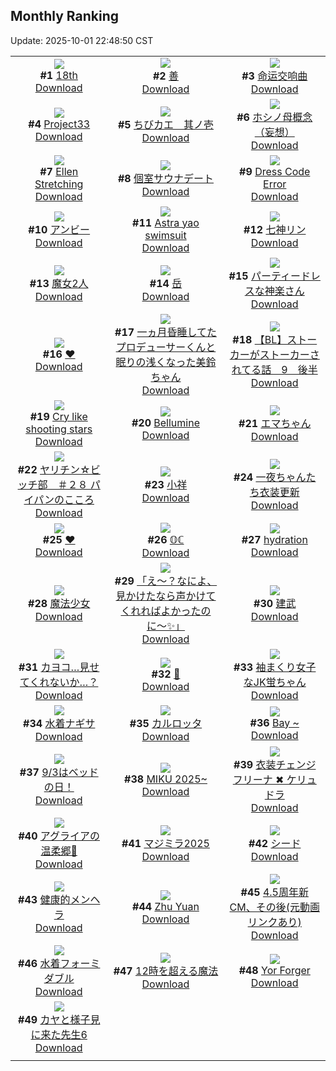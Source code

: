 ## Monthly Ranking
Update: 2025-10-01 22:48:50 CST

|      |      |      |
| :----: | :----: | :----: |
| ![](https://i.pixiv.re/c/240x480/img-master/img/2025/09/01/00/00/13/134568849_p0_master1200.jpg)<br>**#1** [18th](https://www.pixiv.net/artworks/134568849)<br>[Download](https://i.pixiv.re/img-original/img/2025/09/01/00/00/13/134568849_p0.jpg) | ![](https://i.pixiv.re/c/240x480/img-master/img/2025/09/03/22/55/40/134678757_p0_master1200.jpg)<br>**#2** [善](https://www.pixiv.net/artworks/134678757)<br>[Download](https://i.pixiv.re/img-original/img/2025/09/03/22/55/40/134678757_p0.jpg) | ![](https://i.pixiv.re/c/240x480/img-master/img/2025/09/03/12/54/37/134660251_p0_master1200.jpg)<br>**#3** [命运交响曲](https://www.pixiv.net/artworks/134660251)<br>[Download](https://i.pixiv.re/img-original/img/2025/09/03/12/54/37/134660251_p0.png) |
| ![](https://i.pixiv.re/c/240x480/img-master/img/2025/09/03/20/20/40/134671924_p0_master1200.jpg)<br>**#4** [Project33](https://www.pixiv.net/artworks/134671924)<br>[Download](https://i.pixiv.re/img-original/img/2025/09/03/20/20/40/134671924_p0.png) | ![](https://i.pixiv.re/c/240x480/img-master/img/2025/09/03/20/23/27/134672013_p0_master1200.jpg)<br>**#5** [ちびカエ　其ノ壱](https://www.pixiv.net/artworks/134672013)<br>[Download](https://i.pixiv.re/img-original/img/2025/09/03/20/23/27/134672013_p0.jpg) | ![](https://i.pixiv.re/c/240x480/img-master/img/2025/09/03/00/32/48/134646797_p0_master1200.jpg)<br>**#6** [ホシノ母概念（妄想）](https://www.pixiv.net/artworks/134646797)<br>[Download](https://i.pixiv.re/img-original/img/2025/09/03/00/32/48/134646797_p0.png) |
| ![](https://i.pixiv.re/c/240x480/img-master/img/2025/09/03/06/40/02/134653695_p0_master1200.jpg)<br>**#7** [Ellen Stretching](https://www.pixiv.net/artworks/134653695)<br>[Download](https://i.pixiv.re/img-original/img/2025/09/03/06/40/02/134653695_p0.png) | ![](https://i.pixiv.re/c/240x480/img-master/img/2025/09/02/20/47/49/134636365_p0_master1200.jpg)<br>**#8** [個室サウナデート](https://www.pixiv.net/artworks/134636365)<br>[Download](https://i.pixiv.re/img-original/img/2025/09/02/20/47/49/134636365_p0.jpg) | ![](https://i.pixiv.re/c/240x480/img-master/img/2025/09/04/13/57/39/134697778_p0_master1200.jpg)<br>**#9** [Dress Code Error](https://www.pixiv.net/artworks/134697778)<br>[Download](https://i.pixiv.re/img-original/img/2025/09/04/13/57/39/134697778_p0.jpg) |
| ![](https://i.pixiv.re/c/240x480/img-master/img/2025/09/03/18/30/02/134667756_p0_master1200.jpg)<br>**#10** [アンビー](https://www.pixiv.net/artworks/134667756)<br>[Download](https://i.pixiv.re/img-original/img/2025/09/03/18/30/02/134667756_p0.jpg) | ![](https://i.pixiv.re/c/240x480/img-master/img/2025/09/04/18/51/47/134704472_p0_master1200.jpg)<br>**#11** [Astra yao swimsuit](https://www.pixiv.net/artworks/134704472)<br>[Download](https://i.pixiv.re/img-original/img/2025/09/04/18/51/47/134704472_p0.jpg) | ![](https://i.pixiv.re/c/240x480/img-master/img/2025/09/01/00/04/37/134569546_p0_master1200.jpg)<br>**#12** [七神リン](https://www.pixiv.net/artworks/134569546)<br>[Download](https://i.pixiv.re/img-original/img/2025/09/01/00/04/37/134569546_p0.png) |
| ![](https://i.pixiv.re/c/240x480/img-master/img/2025/09/05/00/05/06/134717473_p0_master1200.jpg)<br>**#13** [魔女2人](https://www.pixiv.net/artworks/134717473)<br>[Download](https://i.pixiv.re/img-original/img/2025/09/05/00/05/06/134717473_p0.jpg) | ![](https://i.pixiv.re/c/240x480/img-master/img/2025/09/03/01/58/24/134649323_p0_master1200.jpg)<br>**#14** [岳](https://www.pixiv.net/artworks/134649323)<br>[Download](https://i.pixiv.re/img-original/img/2025/09/03/01/58/24/134649323_p0.jpg) | ![](https://i.pixiv.re/c/240x480/img-master/img/2025/09/03/01/06/42/134648002_p0_master1200.jpg)<br>**#15** [パーティードレスな神楽さん](https://www.pixiv.net/artworks/134648002)<br>[Download](https://i.pixiv.re/img-original/img/2025/09/03/01/06/42/134648002_p0.jpg) |
| ![](https://i.pixiv.re/c/240x480/img-master/img/2025/09/03/14/33/51/134662034_p0_master1200.jpg)<br>**#16** [♥](https://www.pixiv.net/artworks/134662034)<br>[Download](https://i.pixiv.re/img-original/img/2025/09/03/14/33/51/134662034_p0.png) | ![](https://i.pixiv.re/c/240x480/img-master/img/2025/09/03/12/00/07/134659023_p0_master1200.jpg)<br>**#17** [一ヵ月昏睡してたプロデューサーくんと眠りの浅くなった美鈴ちゃん](https://www.pixiv.net/artworks/134659023)<br>[Download](https://i.pixiv.re/img-original/img/2025/09/03/12/00/07/134659023_p0.png) | ![](https://i.pixiv.re/c/240x480/img-master/img/2025/09/03/20/06/12/134671142_p0_master1200.jpg)<br>**#18** [【BL】ストーカーがストーカーされてる話　9　後半](https://www.pixiv.net/artworks/134671142)<br>[Download](https://i.pixiv.re/img-original/img/2025/09/03/20/06/12/134671142_p0.jpg) |
| ![](https://i.pixiv.re/c/240x480/img-master/img/2025/09/04/03/28/17/134687715_p0_master1200.jpg)<br>**#19** [Cry like shooting stars](https://www.pixiv.net/artworks/134687715)<br>[Download](https://i.pixiv.re/img-original/img/2025/09/04/03/28/17/134687715_p0.jpg) | ![](https://i.pixiv.re/c/240x480/img-master/img/2025/09/18/20/30/50/134645080_p0_master1200.jpg)<br>**#20** [Bellumine](https://www.pixiv.net/artworks/134645080)<br>[Download](https://i.pixiv.re/img-original/img/2025/09/18/20/30/50/134645080_p0.jpg) | ![](https://i.pixiv.re/c/240x480/img-master/img/2025/09/03/00/00/12/134645016_p0_master1200.jpg)<br>**#21** [エマちゃん](https://www.pixiv.net/artworks/134645016)<br>[Download](https://i.pixiv.re/img-original/img/2025/09/03/00/00/12/134645016_p0.jpg) |
| ![](https://i.pixiv.re/c/240x480/img-master/img/2025/09/02/17/00/29/134628612_p0_master1200.jpg)<br>**#22** [ヤリチン☆ビッチ部　＃２８ パイパンのこころ](https://www.pixiv.net/artworks/134628612)<br>[Download](https://i.pixiv.re/img-original/img/2025/09/02/17/00/29/134628612_p0.jpg) | ![](https://i.pixiv.re/c/240x480/img-master/img/2025/09/03/20/59/51/134673405_p0_master1200.jpg)<br>**#23** [小祥](https://www.pixiv.net/artworks/134673405)<br>[Download](https://i.pixiv.re/img-original/img/2025/09/03/20/59/51/134673405_p0.jpg) | ![](https://i.pixiv.re/c/240x480/img-master/img/2025/09/03/16/03/57/134630013_p0_master1200.jpg)<br>**#24** [一夜ちゃんたち衣装更新](https://www.pixiv.net/artworks/134630013)<br>[Download](https://i.pixiv.re/img-original/img/2025/09/03/16/03/57/134630013_p0.png) |
| ![](https://i.pixiv.re/c/240x480/img-master/img/2025/09/03/00/00/09/134644994_p0_master1200.jpg)<br>**#25** [❤](https://www.pixiv.net/artworks/134644994)<br>[Download](https://i.pixiv.re/img-original/img/2025/09/03/00/00/09/134644994_p0.jpg) | ![](https://i.pixiv.re/c/240x480/img-master/img/2025/09/03/00/00/06/134644971_p0_master1200.jpg)<br>**#26** [𝕆ℂ](https://www.pixiv.net/artworks/134644971)<br>[Download](https://i.pixiv.re/img-original/img/2025/09/03/00/00/06/134644971_p0.png) | ![](https://i.pixiv.re/c/240x480/img-master/img/2025/09/01/00/00/27/134568952_p0_master1200.jpg)<br>**#27** [hydration](https://www.pixiv.net/artworks/134568952)<br>[Download](https://i.pixiv.re/img-original/img/2025/09/01/00/00/27/134568952_p0.jpg) |
| ![](https://i.pixiv.re/c/240x480/img-master/img/2025/09/03/00/00/13/134645028_p0_master1200.jpg)<br>**#28** [魔法少女](https://www.pixiv.net/artworks/134645028)<br>[Download](https://i.pixiv.re/img-original/img/2025/09/03/00/00/13/134645028_p0.jpg) | ![](https://i.pixiv.re/c/240x480/img-master/img/2025/09/02/00/03/02/134608693_p0_master1200.jpg)<br>**#29** [「え〜？なによ、見かけたなら声かけてくれればよかったのに〜✨」](https://www.pixiv.net/artworks/134608693)<br>[Download](https://i.pixiv.re/img-original/img/2025/09/02/00/03/02/134608693_p0.png) | ![](https://i.pixiv.re/c/240x480/img-master/img/2025/09/01/00/01/35/134569093_p0_master1200.jpg)<br>**#30** [建武](https://www.pixiv.net/artworks/134569093)<br>[Download](https://i.pixiv.re/img-original/img/2025/09/01/00/01/35/134569093_p0.jpg) |
| ![](https://i.pixiv.re/c/240x480/img-master/img/2025/09/05/12/00/12/134730232_p0_master1200.jpg)<br>**#31** [カヨコ…見せてくれないか…？](https://www.pixiv.net/artworks/134730232)<br>[Download](https://i.pixiv.re/img-original/img/2025/09/05/12/00/12/134730232_p0.png) | ![](https://i.pixiv.re/c/240x480/img-master/img/2025/09/03/00/00/10/134644998_p0_master1200.jpg)<br>**#32** [💙](https://www.pixiv.net/artworks/134644998)<br>[Download](https://i.pixiv.re/img-original/img/2025/09/03/00/00/10/134644998_p0.png) | ![](https://i.pixiv.re/c/240x480/img-master/img/2025/09/01/01/17/05/134572978_p0_master1200.jpg)<br>**#33** [袖まくり女子なJK蛍ちゃん](https://www.pixiv.net/artworks/134572978)<br>[Download](https://i.pixiv.re/img-original/img/2025/09/01/01/17/05/134572978_p0.png) |
| ![](https://i.pixiv.re/c/240x480/img-master/img/2025/09/02/13/25/59/134624301_p0_master1200.jpg)<br>**#34** [水着ナギサ](https://www.pixiv.net/artworks/134624301)<br>[Download](https://i.pixiv.re/img-original/img/2025/09/02/13/25/59/134624301_p0.jpg) | ![](https://i.pixiv.re/c/240x480/img-master/img/2025/09/01/18/00/20/134592266_p0_master1200.jpg)<br>**#35** [カルロッタ](https://www.pixiv.net/artworks/134592266)<br>[Download](https://i.pixiv.re/img-original/img/2025/09/01/18/00/20/134592266_p0.jpg) | ![](https://i.pixiv.re/c/240x480/img-master/img/2025/09/05/12/07/48/134730540_p0_master1200.jpg)<br>**#36** [Bay ~](https://www.pixiv.net/artworks/134730540)<br>[Download](https://i.pixiv.re/img-original/img/2025/09/05/12/07/48/134730540_p0.jpg) |
| ![](https://i.pixiv.re/c/240x480/img-master/img/2025/09/03/09/51/27/134656923_p0_master1200.jpg)<br>**#37** [9/3はベッドの日！](https://www.pixiv.net/artworks/134656923)<br>[Download](https://i.pixiv.re/img-original/img/2025/09/03/09/51/27/134656923_p0.png) | ![](https://i.pixiv.re/c/240x480/img-master/img/2025/09/01/18/17/15/134569407_p0_master1200.jpg)<br>**#38** [MIKU 2025~](https://www.pixiv.net/artworks/134569407)<br>[Download](https://i.pixiv.re/img-original/img/2025/09/01/18/17/15/134569407_p0.jpg) | ![](https://i.pixiv.re/c/240x480/img-master/img/2025/09/03/15/52/00/134663492_p0_master1200.jpg)<br>**#39** [衣装チェンジ フリーナ ✖ ケリュドラ](https://www.pixiv.net/artworks/134663492)<br>[Download](https://i.pixiv.re/img-original/img/2025/09/03/15/52/00/134663492_p0.jpg) |
| ![](https://i.pixiv.re/c/240x480/img-master/img/2025/09/04/18/35/47/134704026_p0_master1200.jpg)<br>**#40** [アグライアの温柔郷💛](https://www.pixiv.net/artworks/134704026)<br>[Download](https://i.pixiv.re/img-original/img/2025/09/04/18/35/47/134704026_p0.jpg) | ![](https://i.pixiv.re/c/240x480/img-master/img/2025/09/03/23/05/46/134679255_p0_master1200.jpg)<br>**#41** [マジミラ2025](https://www.pixiv.net/artworks/134679255)<br>[Download](https://i.pixiv.re/img-original/img/2025/09/03/23/05/46/134679255_p0.jpg) | ![](https://i.pixiv.re/c/240x480/img-master/img/2025/09/04/13/59/19/134697803_p0_master1200.jpg)<br>**#42** [シード](https://www.pixiv.net/artworks/134697803)<br>[Download](https://i.pixiv.re/img-original/img/2025/09/04/13/59/19/134697803_p0.jpg) |
| ![](https://i.pixiv.re/c/240x480/img-master/img/2025/09/03/00/00/18/134645075_p0_master1200.jpg)<br>**#43** [健康的メンヘラ](https://www.pixiv.net/artworks/134645075)<br>[Download](https://i.pixiv.re/img-original/img/2025/09/03/00/00/18/134645075_p0.jpg) | ![](https://i.pixiv.re/c/240x480/img-master/img/2025/09/04/18/05/26/134703075_p0_master1200.jpg)<br>**#44** [Zhu Yuan](https://www.pixiv.net/artworks/134703075)<br>[Download](https://i.pixiv.re/img-original/img/2025/09/04/18/05/26/134703075_p0.png) | ![](https://i.pixiv.re/c/240x480/img-master/img/2025/09/03/14/39/28/134662063_p0_master1200.jpg)<br>**#45** [4.5周年新CM、その後(元動画リンクあり)](https://www.pixiv.net/artworks/134662063)<br>[Download](https://i.pixiv.re/img-original/img/2025/09/03/14/39/28/134662063_p0.png) |
| ![](https://i.pixiv.re/c/240x480/img-master/img/2025/09/02/22/00/06/134639599_p0_master1200.jpg)<br>**#46** [水着フォーミダブル](https://www.pixiv.net/artworks/134639599)<br>[Download](https://i.pixiv.re/img-original/img/2025/09/02/22/00/06/134639599_p0.jpg) | ![](https://i.pixiv.re/c/240x480/img-master/img/2025/09/03/00/00/13/134645022_p0_master1200.jpg)<br>**#47** [12時を超える魔法](https://www.pixiv.net/artworks/134645022)<br>[Download](https://i.pixiv.re/img-original/img/2025/09/03/00/00/13/134645022_p0.jpg) | ![](https://i.pixiv.re/c/240x480/img-master/img/2025/09/01/09/42/47/134581858_p0_master1200.jpg)<br>**#48** [Yor Forger](https://www.pixiv.net/artworks/134581858)<br>[Download](https://i.pixiv.re/img-original/img/2025/09/01/09/42/47/134581858_p0.png) |
| ![](https://i.pixiv.re/c/240x480/img-master/img/2025/09/03/18/04/33/134666997_p0_master1200.jpg)<br>**#49** [カヤと様子見に来た先生6](https://www.pixiv.net/artworks/134666997)<br>[Download](https://i.pixiv.re/img-original/img/2025/09/03/18/04/33/134666997_p0.png) |
|      |      |
